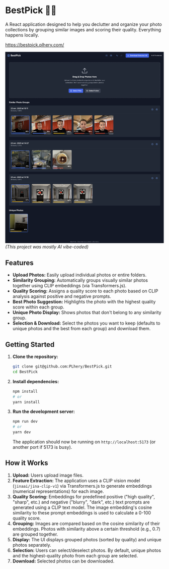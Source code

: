 # BestPick 📸✨

A React application designed to help you declutter and organize your photo collections by grouping similar images and scoring their quality. Everything happens locally.

https://bestpick.plhery.com/

![screenshot](preview.png)
_(This project was mostly AI vibe-coded)_

## Features

*   **Upload Photos:** Easily upload individual photos or entire folders.
*   **Similarity Grouping:** Automatically groups visually similar photos together using CLIP embeddings (via Transformers.js).
*   **Quality Scoring:** Assigns a quality score to each photo based on CLIP analysis against positive and negative prompts.
*   **Best Photo Suggestion:** Highlights the photo with the highest quality score within each group.
*   **Unique Photo Display:** Shows photos that don't belong to any similarity group.
*   **Selection & Download:** Select the photos you want to keep (defaults to unique photos and the best from each group) and download them.

## Getting Started

1.  **Clone the repository:**
    ```bash
    git clone git@github.com:PLhery/BestPick.git
    cd BestPick
    ```

2.  **Install dependencies:**
    ```bash
    npm install
    # or
    yarn install
    ```

3.  **Run the development server:**
    ```bash
    npm run dev
    # or
    yarn dev
    ```

    The application should now be running on `http://localhost:5173` (or another port if 5173 is busy).

## How it Works

1.  **Upload:** Users upload image files.
2.  **Feature Extraction:** The application uses a CLIP vision model (`jinaai/jina-clip-v1`) via Transformers.js to generate embeddings (numerical representations) for each image.
3.  **Quality Scoring:** Embeddings for predefined positive ("high quality", "sharp", etc.) and negative ("blurry", "dark", etc.) text prompts are generated using a CLIP text model. The image embedding's cosine similarity to these prompt embeddings is used to calculate a 0-100 quality score.
4.  **Grouping:** Images are compared based on the cosine similarity of their embeddings. Photos with similarity above a certain threshold (e.g., 0.7) are grouped together.
5.  **Display:** The UI displays grouped photos (sorted by quality) and unique photos separately.
6.  **Selection:** Users can select/deselect photos. By default, unique photos and the highest-quality photo from each group are selected.
7.  **Download:** Selected photos can be downloaded.